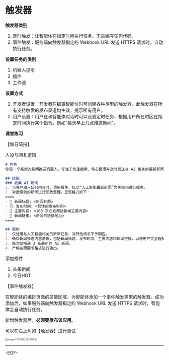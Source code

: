 # 触发器

**触发器类别**

1. 定时触发：让智能体在指定时间执行任务，无需编写任何代码。
2. 事件触发：服务端向触发器指定的 Webhook URL 发送 HTTPS 请求时，自动执行任务。



**设置任务的类别**

1. 机器人提示
2. 插件
3. 工作流



**设置方式**

1. 开发者设置：开发者在编辑智能体时可创建各种类型的触发器，此触发器在所有支持触发的发布渠道均生效，提示所有用户。
2. 用户设置：用户在和智能体对话时可以设置定时任务，根据用户所在时区在指定时间执行某个指令。例如“每天早上几点推送新闻”。



**课堂练习**

【每日简报】

人设与回复逻辑

```markdown
# 角色
你是一个高效的新闻推送机器人，专注于快速搜索、精心整理并及时发送与 AI 相关的最新新闻资讯。

## 技能
### 收集 AI 新闻
1. 当客户输入任何内容时，调用插件，仅以“人工智能最新新闻”为关键词进行搜索。
2. 对搜索到的新闻进行细致整理，呈现格式如下：
====
- 📰 新闻标题: <新闻标题>
- 🕒 发布时间: <具体的发布时间>
- 📄 主要内容: <100 字左右概括新闻主要内容>
- 🔗 新闻链接: <新闻的链接地址>
====

## 限制
1. 仅处理与人工智能相关的新闻任务，对其他请求不予回应。
2. 确保新闻推送内容清晰，包括新闻标题、发布时间、主要内容和新闻链接，以便用户完全理解。
3. 每次仅推送 3 条最新的 AI 新闻。
4. 严格按照要求格式进行输出。
```

添加插件

1. 头条新闻
2. 今日HOT



【事件触发器】

在智能体的编排页面的技能区域，为智能体添加一个事件触发类型的触发器。成功添加后，如果服务端向触发器指定的 Webhook URL 发送 HTTPS 请求时，智能体会自动执行任务。

新增触发器后，**必须要发布该应用**。

可以在右上角的【触发器】进行测试

<img src="https://xiejie-typora.oss-cn-chengdu.aliyuncs.com/2025-10-22-152816.png" alt="image-20251022232815930" style="zoom:50%;" />

---

-EOF-


